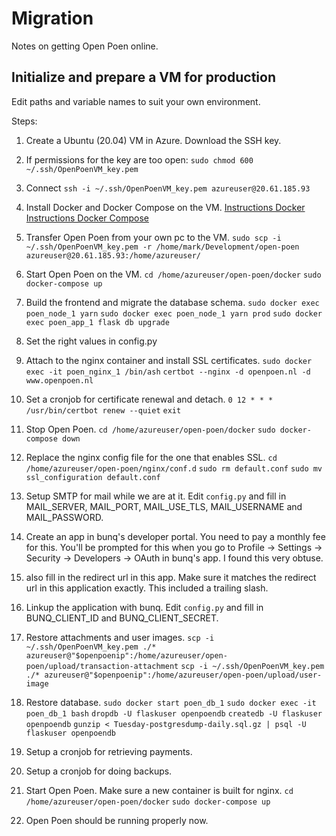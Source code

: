 # Migration
Notes on getting Open Poen online.

## Initialize and prepare a VM for production
Edit paths and variable names to suit your own environment.

Steps:
1. Create a Ubuntu (20.04) VM in Azure. Download the SSH key.

2. If permissions for the key are too open:
    `sudo chmod 600 ~/.ssh/OpenPoenVM_key.pem`

3. Connect
    `ssh -i ~/.ssh/OpenPoenVM_key.pem azureuser@20.61.185.93`

4. Install Docker and Docker Compose on the VM.
    [Instructions Docker](https://docs.docker.com/engine/install/ubuntu/)
    [Instructions Docker Compose](https://docs.docker.com/compose/install/)

5. Transfer Open Poen from your own pc to the VM.
    `sudo scp -i ~/.ssh/OpenPoenVM_key.pem -r /home/mark/Development/open-poen azureuser@20.61.185.93:/home/azureuser/`

6. Start Open Poen on the VM.
    `cd /home/azureuser/open-poen/docker`
    `sudo docker-compose up`

7. Build the frontend and migrate the database schema.
    `sudo docker exec poen_node_1 yarn`
    `sudo docker exec poen_node_1 yarn prod`
    `sudo docker exec poen_app_1 flask db upgrade`

8. Set the right values in config.py

9. Attach to the nginx container and install SSL certificates.
    `sudo docker exec -it poen_nginx_1 /bin/ash`
    `certbot --nginx -d openpoen.nl -d www.openpoen.nl`

10. Set a cronjob for certificate renewal and detach.
    `0 12 * * * /usr/bin/certbot renew --quiet`
    `exit`

11. Stop Open Poen.
    `cd /home/azureuser/open-poen/docker`
    `sudo docker-compose down`

12. Replace the nginx config file for the one that enables SSL.
    `cd /home/azureuser/open-poen/nginx/conf.d`
    `sudo rm default.conf`
    `sudo mv ssl_configuration default.conf`

13. Setup SMTP for mail while we are at it.
    Edit `config.py` and fill in MAIL_SERVER, MAIL_PORT, MAIL_USE_TLS, MAIL_USERNAME and MAIL_PASSWORD.

14. Create an app in bunq's developer portal. You need to pay a monthly fee for this. You'll be prompted for this when you go to Profile -> Settings -> Security -> Developers -> OAuth in bunq's app. I found this very obtuse.

16. also fill in the redirect url in this app. Make sure it matches the redirect url in this application exactly. This included a trailing slash.

17. Linkup the application with bunq.
    Edit `config.py` and fill in BUNQ_CLIENT_ID and BUNQ_CLIENT_SECRET.

18. Restore attachments and user images.
    `scp -i ~/.ssh/OpenPoenVM_key.pem ./* azureuser@"$openpoenip":/home/azureuser/open-poen/upload/transaction-attachment`
    `scp -i ~/.ssh/OpenPoenVM_key.pem ./* azureuser@"$openpoenip":/home/azureuser/open-poen/upload/user-image`

19. Restore database.
    `sudo docker start poen_db_1`
    `sudo docker exec -it poen_db_1 bash`
    `dropdb -U flaskuser openpoendb`
    `createdb -U flaskuser openpoendb`
    `gunzip < Tuesday-postgresdump-daily.sql.gz | psql -U flaskuser openpoendb`

20. Setup a cronjob for retrieving payments.

21. Setup a cronjob for doing backups.

22. Start Open Poen. Make sure a new container is built for nginx.
    `cd /home/azureuser/open-poen/docker`
    `sudo docker-compose up`

23. Open Poen should be running properly now.

